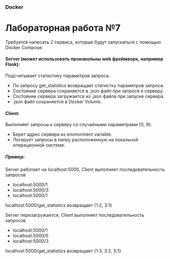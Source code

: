 ### Docker
# Лабораторная работа №7

Требуется написать 2 сервиса, которые будут запускаться с помощью Docker Compose:

#### Server (может использовать произвольны web фреймворк, например Flask):
Подсчитывает статистику параметров запроса.
* По запросу get_statistics возвращает статистку параметров запроса.
* Состояние сервера сохраняется в .json файл при запросе к серверу.
* Состояние сервера загружается из .json файла при запуске сервера.
* .json файл сохраняется в Docker Volume.

#### Client:
Выполняет запросы к серверу со случайными параметрами {0, 9}.
* Берет адрес сервера из environment variable.
* Логирует запросы в папку расположенную на локальной операционной системе.


##### Пример:
Server работает на localhost:5000, Client выполняет последовательность запросов
* localhost:5000/1
* localhost:5000/3
* localhost:5000/1

localhost:5000/get_statistics возвращает {1:2, 3:1}

Server перезагружается, Client выполняет последовательность запросов
* localhost:5000/1
* localhost:5000/5
* localhost:5000/3

localhost:5000/get_statistics возвращает {1:3, 3:2, 5:1}
